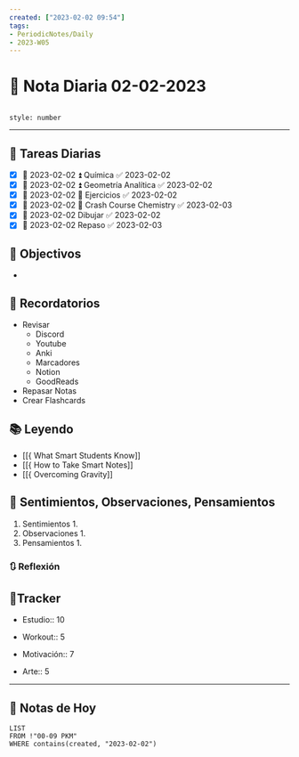 ```yaml
---
created: ["2023-02-02 09:54"]
tags:
- PeriodicNotes/Daily
- 2023-W05
---
```


# 📅 Nota Diaria 02-02-2023
```toc

style: number

```

---
## 🔷 Tareas Diarias
- [x] 📅 2023-02-02 ⏫ Química ✅ 2023-02-02
- [x] 📅 2023-02-02 ⏫ Geometría Analítica ✅ 2023-02-02
- [x] 📅 2023-02-02 🔼 Ejercicios ✅ 2023-02-02
- [x] 📅 2023-02-02 🔽 Crash Course Chemistry ✅ 2023-02-03
- [x] 📅 2023-02-02 Dibujar ✅ 2023-02-02
- [x] 📅 2023-02-02 Repaso ✅ 2023-02-03

## 🎯 Objectivos
- 
## 📕 Recordatorios
- Revisar
	- Discord
	- Youtube
	- Anki
	- Marcadores
	- Notion
	- GoodReads
- Repasar Notas
- Crear Flashcards

## 📚 Leyendo
- [[{ What Smart Students Know]]
- [[{ How to Take Smart Notes]]
- [[{ Overcoming Gravity]]
## 💬 Sentimientos, Observaciones, Pensamientos 
1. Sentimientos
	1. 
2. Observaciones
	1. 
3. Pensamientos
	1. 
### 🔃 Reflexión

## 🔷Tracker

- Estudio:: 10

- Workout:: 5

- Motivación:: 7

- Arte:: 5
---

## 📅 Notas de Hoy
```dataview
LIST 
FROM !"00-09 PKM" 
WHERE contains(created, "2023-02-02")
```